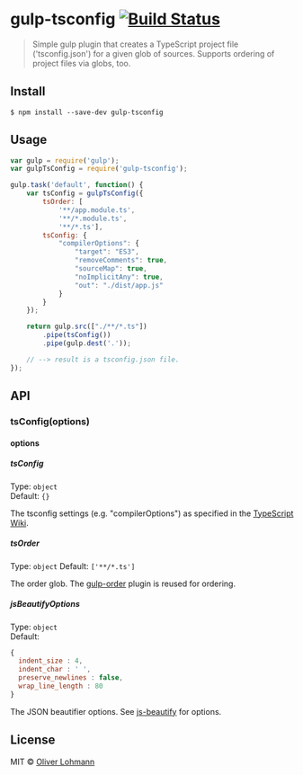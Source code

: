 # gulp-tsconfig [![Build Status](https://travis-ci.org/olohmann/gulp-tsconfig.svg?branch=master)](https://travis-ci.org/olohmann/gulp-tsconfig)

> Simple gulp plugin that creates a TypeScript project file ('tsconfig.json') for a given glob of sources. Supports ordering of project files via globs, too.


## Install

```
$ npm install --save-dev gulp-tsconfig
```


## Usage

```js
var gulp = require('gulp');
var gulpTsConfig = require('gulp-tsconfig');

gulp.task('default', function() {
    var tsConfig = gulpTsConfig({
        tsOrder: [
            '**/app.module.ts', 
            '**/*.module.ts', 
            '**/*.ts'],
        tsConfig: {            
            "compilerOptions": {
                "target": "ES3",
                "removeComments": true,
                "sourceMap": true,
                "noImplicitAny": true,
                "out": "./dist/app.js"
            }
        }
    });

    return gulp.src(["./**/*.ts"])
        .pipe(tsConfig())
        .pipe(gulp.dest('.'));

    // --> result is a tsconfig.json file.
});
```


## API

### tsConfig(options)

#### options

##### tsConfig

Type: `object`  
Default: `{}`

The tsconfig settings (e.g. "compilerOptions") as specified in the [TypeScript Wiki](https://github.com/Microsoft/TypeScript/wiki/tsconfig.json).

##### tsOrder

Type: `object`
Default: `['**/*.ts']`

The order glob. The [gulp-order](https://www.npmjs.com/package/gulp-order) plugin is reused for ordering. 

##### jsBeautifyOptions

Type: `object`  
Default: 
```js
{
  indent_size : 4,
  indent_char : ' ',
  preserve_newlines : false,
  wrap_line_length : 80
}
```

The JSON beautifier options. See [js-beautify](https://www.npmjs.com/package/js-beautify) for options.

## License

MIT © [Oliver Lohmann](http://www.oliver-lohmann.me/)
